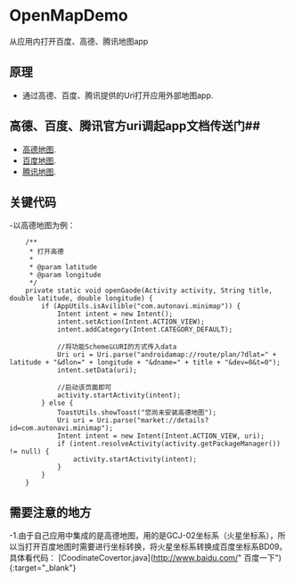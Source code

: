 # OpenMapDemo

从应用内打开百度、高德、腾讯地图app

## 原理 ##
- 通过高德、百度、腾讯提供的Uri打开应用外部地图app.

## 高德、百度、腾讯官方uri调起app文档传送门##
- [高德地图](http://lbs.amap.com/api/amap-mobile/guide/android/route).
- [百度地图](http://lbsyun.baidu.com/index.php?title=uri/api/android).
- [腾讯地图](http://lbs.qq.com/uri_v1/index.html).

## 关键代码 ##
-以高德地图为例：
```
    /**
     * 打开高德
     *
     * @param latitude
     * @param longitude
     */
    private static void openGaode(Activity activity, String title, double latitude, double longitude) {
        if (AppUtils.isAvilible("com.autonavi.minimap")) {
            Intent intent = new Intent();
            intent.setAction(Intent.ACTION_VIEW);
            intent.addCategory(Intent.CATEGORY_DEFAULT);

            //将功能Scheme以URI的方式传入data
            Uri uri = Uri.parse("androidamap://route/plan/?dlat=" + latitude + "&dlon=" + longitude + "&dname=" + title + "&dev=0&t=0");
            intent.setData(uri);

            //启动该页面即可
            activity.startActivity(intent);
        } else {
            ToastUtils.showToast("您尚未安装高德地图");
            Uri uri = Uri.parse("market://details?id=com.autonavi.minimap");
            Intent intent = new Intent(Intent.ACTION_VIEW, uri);
            if (intent.resolveActivity(activity.getPackageManager()) != null) {
                activity.startActivity(intent);
            }
        }
    }
```

## 需要注意的地方 ##
-1.由于自己应用中集成的是高德地图，用的是GCJ-02坐标系（火星坐标系），所以当打开百度地图时需要进行坐标转换，将火星坐标系转换成百度坐标系BD09。
 具体看代码： [CoodinateCovertor.java](http://www.baidu.com/" 百度一下"){:target="_blank"}
